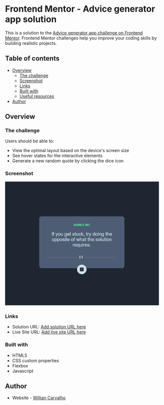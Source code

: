 # Frontend Mentor - Advice generator app solution

This is a solution to the [Advice generator app challenge on Frontend Mentor](https://www.frontendmentor.io/challenges/advice-generator-app-QdUG-13db). Frontend Mentor challenges help you improve your coding skills by building realistic projects.

## Table of contents

- [Overview](#overview)
  - [The challenge](#the-challenge)
  - [Screenshot](#screenshot)
  - [Links](#links)
  - [Built with](#built-with)
  - [Useful resources](#useful-resources)
- [Author](#author)

## Overview

### The challenge

Users should be able to:

- View the optimal layout based on the device's screen size
- See hover states for the interactive elements
- Generate a new random quote by clicking the dice icon

### Screenshot

![](./aplicativo-gerador-de-conselhos.png)

### Links

- Solution URL: [Add solution URL here](https://github.com/willoak/gerador-de-conselhos)
- Live Site URL: [Add live site URL here](https://willoak.github.io/gerador-de-conselhos/)

### Built with

- HTML5
- CSS custom properties
- Flexbox
- Javascript

## Author

- Website - [Willian Carvalho](https://www.wicarvalho.com)

